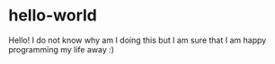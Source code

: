 # hello-world

Hello! I do not know why am I doing this but I am sure that I am happy programming my life away :)
